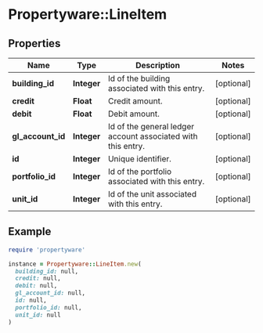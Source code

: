 # Propertyware::LineItem

## Properties

| Name | Type | Description | Notes |
| ---- | ---- | ----------- | ----- |
| **building_id** | **Integer** | Id of the building associated with this entry. | [optional] |
| **credit** | **Float** | Credit amount. | [optional] |
| **debit** | **Float** | Debit amount. | [optional] |
| **gl_account_id** | **Integer** | Id of the general ledger account associated with this entry. | [optional] |
| **id** | **Integer** | Unique identifier. | [optional] |
| **portfolio_id** | **Integer** | Id of the portfolio associated with this entry. | [optional] |
| **unit_id** | **Integer** | Id of the unit associated with this entry. | [optional] |

## Example

```ruby
require 'propertyware'

instance = Propertyware::LineItem.new(
  building_id: null,
  credit: null,
  debit: null,
  gl_account_id: null,
  id: null,
  portfolio_id: null,
  unit_id: null
)
```

